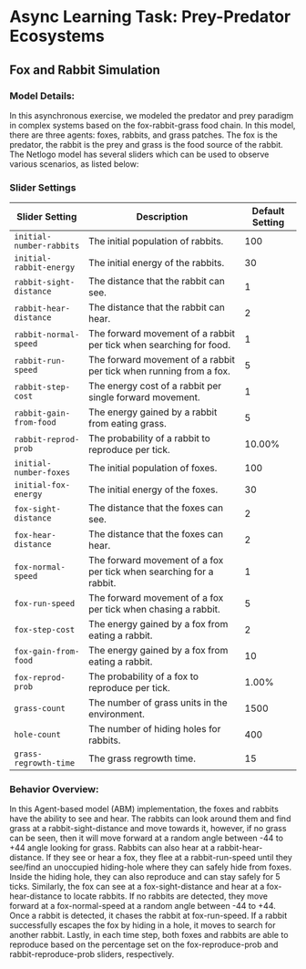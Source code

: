 # Async Learning Task: Prey-Predator Ecosystems

## Fox and Rabbit Simulation

### Model Details:
  In this asynchronous exercise, we modeled the predator and prey paradigm in complex systems based on the fox-rabbit-grass food chain. In this model, there are three agents: foxes, rabbits, and grass patches. The fox is the predator, the rabbit is the prey and grass is the food source of the rabbit. The Netlogo model has several sliders which can be used to observe various scenarios, as listed below:


### Slider Settings

| Slider Setting           | Description                                                         | Default Setting |
| ------------------------ | ------------------------------------------------------------------- | --------------- |
| `initial-number-rabbits` | The initial population of rabbits.                                  | 100             |
| `initial-rabbit-energy`  | The initial energy of the rabbits.                                  | 30              |
| `rabbit-sight-distance`  | The distance that the rabbit can see.                               | 1               |
| `rabbit-hear-distance`   | The distance that the rabbit can hear.                              | 2               |
| `rabbit-normal-speed`    | The forward movement of a rabbit per tick when searching for food.  | 1               |
| `rabbit-run-speed`       | The forward movement of a rabbit per tick when running from a fox.  | 5               |
| `rabbit-step-cost`       | The energy cost of a rabbit per single forward movement.            | 1               |
| `rabbit-gain-from-food`  | The energy gained by a rabbit from eating grass.                    | 5               |
| `rabbit-reprod-prob`     | The probability of a rabbit to reproduce per tick.                  | 10.00%          |
| `initial-number-foxes`   | The initial population of foxes.                                    | 100             |
| `initial-fox-energy`     | The initial energy of the foxes.                                    | 30              |
| `fox-sight-distance`     | The distance that the foxes can see.                                | 2               |
| `fox-hear-distance`      | The distance that the foxes can hear.                               | 2               |
| `fox-normal-speed`       | The forward movement of a fox per tick when searching for a rabbit. | 1               |
| `fox-run-speed`          | The forward movement of a fox per tick when chasing a rabbit.       | 5               |
| `fox-step-cost`          | The energy gained by a fox from eating a rabbit.                    | 2               |
| `fox-gain-from-food`     | The energy gained by a fox from eating a rabbit.                    | 10              |
| `fox-reprod-prob`        | The probability of a fox to reproduce per tick.                     | 1.00%           |
| `grass-count`            | The number of grass units in the environment.                       | 1500            |
| `hole-count`             | The number of hiding holes for rabbits.                             | 400             |
| `grass-regrowth-time`    | The grass regrowth time.                                            | 15              |


### Behavior Overview:

In this Agent-based model (ABM) implementation, the foxes and rabbits have the ability to see and hear. The rabbits can look around them and find grass at a rabbit-sight-distance and move towards it, however, if no grass can be seen, then it will move forward at a random angle between -44 to +44 angle looking for grass. Rabbits can also hear at a rabbit-hear-distance. If they see or hear a fox, they flee at a rabbit-run-speed until they see/find an unoccupied hiding-hole where they can safely hide from foxes. Inside the hiding hole, they can also reproduce and can stay safely for 5 ticks. Similarly, the fox can see at a fox-sight-distance and hear at a fox-hear-distance to locate rabbits. If no rabbits are detected, they move forward at a fox-normal-speed at a random angle between -44 to +44. Once a rabbit is detected, it chases the rabbit at fox-run-speed. If a rabbit successfully escapes the fox by hiding in a hole, it moves to search for another rabbit. Lastly, in each time step, both foxes and rabbits are able to reproduce based on the percentage set on the fox-reproduce-prob and rabbit-reproduce-prob sliders, respectively.

